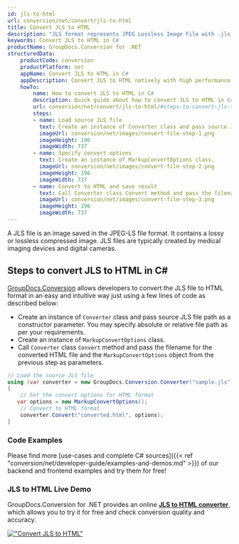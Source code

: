 ```yaml
---
id: jls-to-html
url: conversion/net/convert/jls-to-html
title: Convert JLS to HTML
description: "JLS format represents JPEG Lossless Image File with .jls extension. Learn how to convert JLS to HTML file programmatically in C# language using GroupDocs.Conversion for .NET library."
keywords: Convert JLS to HTML in C#
productName: GroupDocs.Conversion for .NET
structuredData:
    productCode: conversion
    productPlatform: net
    appName: Convert JLS to HTML in C#
    appDescription: Convert JLS to HTML natively with high performance using C# language and server side GroupDocs.Conversion for .NET APIs, without the use of any software like Microsoft or Open Office.
    howTo:
        name: How to convert JLS to HTML in C# 
        description: Quick guide about how to convert JLS to HTML in C# with high performance and accuracy.
        url: conversion/net/convert/jls-to-html/#steps-to-convert-jls-to-html-in-c
        steps:
        - name: Load source JLS file 
          text: Create an instance of Converter class and pass source JLS file path as a constructor parameter. You may specify absolute or relative file path as per your requirements. 
          imageUrl: conversion/net/images/convert-file-step-1.png
          imageHeight: 196
          imageWidth: 737
        - name: Specify convert options 
          text: Create an instance of MarkupConvertOptions class.
          imageUrl: conversion/net/images/convert-file-step-2.png
          imageHeight: 196
          imageWidth: 737
        - name: Convert to HTML and save result 
          text: Call Converter class Convert method and pass the filename for the converted HTML file and the MarkupConvertOptions object from the previous step as parameters.
          imageUrl: conversion/net/images/convert-file-step-3.png
          imageHeight: 196
          imageWidth: 737
---
```


A JLS file is an image saved in the JPEG-LS file format. It contains a lossy or lossless compressed image. JLS files are typically created by medical imaging devices and digital cameras.

## Steps to convert JLS to HTML in C#

[GroupDocs.Conversion](https://products.groupdocs.com/conversion/net) allows developers to convert the JLS file to HTML format in an easy and intuitive way just using a few lines of code as described below:

* Create an instance of `Converter` class and pass source JLS file path as a constructor parameter. You may specify absolute or relative file path as per your requirements. 
* Create an instance of `MarkupConvertOptions` class.
* Call `Converter` class `Convert` method and pass the filename for the converted HTML file and the `MarkupConvertOptions` object from the previous step as parameters.

```csharp
// Load the source JLS file
using (var converter = new GroupDocs.Conversion.Converter("sample.jls"))
{
    // Set the convert options for HTML format
   var options = new MarkupConvertOptions();
    // Convert to HTML format
    converter.Convert("converted.html", options);
}
```

### Code Examples

Please find more [use-cases and complete C# sources]({{< ref "conversion/net/developer-guide/examples-and-demos.md" >}}) of our backend and frontend examples and try them for free!

### JLS to HTML Live Demo

GroupDocs.Conversion for .NET provides an online [**JLS to HTML converter**](https://products.groupdocs.app/conversion/jls-to-html), which allows you to try it for free and check conversion quality and accuracy.

[!["Convert JLS to HTML"](conversion/net/images/convert-to-html/convert-jls-to-html.png)](https://products.groupdocs.app/conversion/jls-to-html)